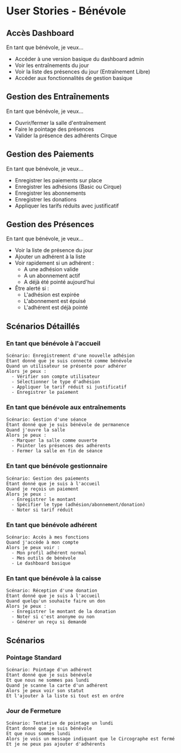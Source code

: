 # User Stories - Bénévole

## Accès Dashboard
En tant que bénévole, je veux...
- Accéder à une version basique du dashboard admin
- Voir les entraînements du jour
- Voir la liste des présences du jour (Entraînement Libre)
- Accéder aux fonctionnalités de gestion basique

## Gestion des Entraînements
En tant que bénévole, je veux...
- Ouvrir/fermer la salle d'entraînement
- Faire le pointage des présences
- Valider la présence des adhérents Cirque

## Gestion des Paiements
En tant que bénévole, je veux...
- Enregistrer les paiements sur place
- Enregistrer les adhésions (Basic ou Cirque)
- Enregistrer les abonnements
- Enregistrer les donations
- Appliquer les tarifs réduits avec justificatif

## Gestion des Présences
En tant que bénévole, je veux...
- Voir la liste de présence du jour
- Ajouter un adhérent à la liste
- Voir rapidement si un adhérent :
  * A une adhésion valide
  * A un abonnement actif
  * A déjà été pointé aujourd'hui
- Être alerté si :
  * L'adhésion est expirée
  * L'abonnement est épuisé
  * L'adhérent est déjà pointé

## Scénarios Détaillés

### En tant que bénévole à l'accueil
```gherkin
Scénario: Enregistrement d'une nouvelle adhésion
Étant donné que je suis connecté comme bénévole
Quand un utilisateur se présente pour adhérer
Alors je peux :
  - Vérifier son compte utilisateur
  - Sélectionner le type d'adhésion
  - Appliquer le tarif réduit si justificatif
  - Enregistrer le paiement
```

### En tant que bénévole aux entraînements
```gherkin
Scénario: Gestion d'une séance
Étant donné que je suis bénévole de permanence
Quand j'ouvre la salle
Alors je peux :
  - Marquer la salle comme ouverte
  - Pointer les présences des adhérents
  - Fermer la salle en fin de séance
```

### En tant que bénévole gestionnaire
```gherkin
Scénario: Gestion des paiements
Étant donné que je suis à l'accueil
Quand je reçois un paiement
Alors je peux :
  - Enregistrer le montant
  - Spécifier le type (adhésion/abonnement/donation)
  - Noter si tarif réduit
```

### En tant que bénévole adhérent
```gherkin
Scénario: Accès à mes fonctions
Quand j'accède à mon compte
Alors je peux voir :
  - Mon profil adhérent normal
  - Mes outils de bénévole
  - Le dashboard basique
```

### En tant que bénévole à la caisse
```gherkin
Scénario: Réception d'une donation
Étant donné que je suis à l'accueil
Quand quelqu'un souhaite faire un don
Alors je peux :
  - Enregistrer le montant de la donation
  - Noter si c'est anonyme ou non
  - Générer un reçu si demandé
```

## Scénarios

### Pointage Standard
```gherkin
Scénario: Pointage d'un adhérent
Étant donné que je suis bénévole
Et que nous ne sommes pas lundi
Quand je scanne la carte d'un adhérent
Alors je peux voir son statut
Et l'ajouter à la liste si tout est en ordre
```

### Jour de Fermeture
```gherkin
Scénario: Tentative de pointage un lundi
Étant donné que je suis bénévole
Et que nous sommes lundi
Alors je vois un message indiquant que le Circographe est fermé
Et je ne peux pas ajouter d'adhérents
``` 
